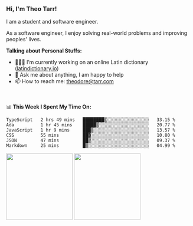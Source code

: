 ### Hi, I'm Theo Tarr!

I am a student and software engineer. 

As a software engineer, I enjoy solving real-world problems and improving peoples' lives.

**Talking about Personal Stuffs:**

- 👨🏻‍💻 I’m currently working on an online Latin dictionary ([latindictionary.io](https://www.latindictionary.io))
- 💬 Ask me about anything, I am happy to help
- 📫 How to reach me: theodore@tarr.com

</br>

📊 **This Week I Spent My Time On:**
<!--START_SECTION:waka-->

```text
TypeScript   2 hrs 49 mins   ████████▒░░░░░░░░░░░░░░░░   33.15 %
Ada          1 hr 45 mins    █████▒░░░░░░░░░░░░░░░░░░░   20.77 %
JavaScript   1 hr 9 mins     ███▒░░░░░░░░░░░░░░░░░░░░░   13.57 %
CSS          55 mins         ██▓░░░░░░░░░░░░░░░░░░░░░░   10.80 %
JSON         47 mins         ██▒░░░░░░░░░░░░░░░░░░░░░░   09.37 %
Markdown     25 mins         █▒░░░░░░░░░░░░░░░░░░░░░░░   04.99 %
```

<!--END_SECTION:waka-->
<p>
  <img height="180em" src="https://github-readme-stats.vercel.app/api?username=theotarr&show_icons=true&hide_border=true&&count_private=true&include_all_commits=true&theme=radical" />
  <img height="180em" src="https://github-readme-stats.vercel.app/api/top-langs/?username=theotarr&exclude_repo=KNN-Image-Classification&show_icons=true&hide_border=true&layout=compact&langs_count=8&theme=radical"/>
</p>
